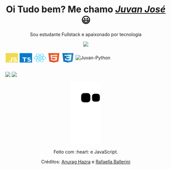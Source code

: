 <div>
  <h1 align="center">Oi Tudo bem? Me chamo <a href="https://www.linkedin.com/in/juvan-josé-da-silva-757661200/"><i>Juvan José</i></a> 😃️</h1>
  <p align="center">Sou estudante Fullstack e apaixonado por tecnologia
</div>

<div align = "center">
  <picture>
    <source
      srcset="https://github-readme-stats.vercel.app/api?username=Juvanjose&show_icons=true&theme=synthwave"
      media="(prefers-color-scheme: dark)"
    />
    <source
      srcset="https://github-readme-stats.vercel.app/api?username=Juvanjose&show_icons=true"
      media="(prefers-color-scheme: light), (prefers-color-scheme: no-preference)"
    />
    <img src="https://github-readme-stats.vercel.app/api?username=Juvanjose&show_icons=true" />
  </picture>
</div>
<div style="display: inline_block"><br>
  <img align="center" alt="Juvan-Js" height="30" width="40" src="https://raw.githubusercontent.com/devicons/devicon/master/icons/javascript/javascript-plain.svg">
  <img align="center" alt="Juvan-Ts" height="30" width="40" src="https://raw.githubusercontent.com/devicons/devicon/master/icons/typescript/typescript-plain.svg">
  <img align="center" alt="Juvan-React" height="30" width="40" src="https://raw.githubusercontent.com/devicons/devicon/master/icons/react/react-original.svg">
  <img align="center" alt="Juvan-HTML" height="30" width="40" src="https://raw.githubusercontent.com/devicons/devicon/master/icons/html5/html5-original.svg">
  <img align="center" alt="Juvan-CSS" height="30" width="40" src="https://raw.githubusercontent.com/devicons/devicon/master/icons/css3/css3-original.svg">
  <img align="center" alt="Juvan-Python" height="30" width="40" src="https://cdn.jsdelivr.net/gh/devicons/devicon/icons/wordpress/wordpress-plain.svg">
</div>
  
  ##
  
  <div> 
  <!--a href="" target="_blank"><img src="https://img.shields.io/badge/YouTube-FF0000?style=for-the-badge&logo=youtube&logoColor=white" target="_blank"></a-->
  <!--a href="" target="_blank"><img src="https://img.shields.io/badge/-Instagram-%23E4405F?style=for-the-badge&logo=instagram&logoColor=white" target="_blank"></a-->
 	<!--a href="https:" target="_blank"><img src="https://img.shields.io/badge/Twitch-9146FF?style=for-the-badge&logo=twitch&logoColor=white" target="_blank"></a-->
 <!--a href="" target="_blank"><img src="https://img.shields.io/badge/Discord-7289DA?style=for-the-badge&logo=discord&logoColor=white" target="_blank"></a--> 
  <a href = "mailto:juvan2002@gmail.com"><img src="https://img.shields.io/badge/-Gmail-%23333?style=for-the-badge&logo=gmail&logoColor=white" target="_blank"></a>
  <a href="https://www.linkedin.com/in/juvan-josé-da-silva-757661200/" target="_blank"><img src="https://img.shields.io/badge/-LinkedIn-%230077B5?style=for-the-badge&logo=linkedin&logoColor=white" target="_blank"></a> 
 
<div align="center">
  
  ![Snake animation](https://github.com/Juvanjose/Juvanjose/blob/output/github-contribution-grid-snake.svg)
  
</div>

<div align="center">
  <p>Feito com :heart: e JavaScript.</p>
  <p>Créditos: <a href="https://github.com/anuraghazra/github-readme-stats">Anurag Hazra</a> e <a href="https://github.com/rafaballerini">Rafaella Ballerini</a></p>
</div>
